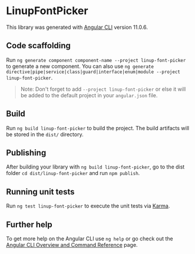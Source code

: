 # LinupFontPicker

This library was generated with [Angular CLI](https://github.com/angular/angular-cli) version 11.0.6.

## Code scaffolding

Run `ng generate component component-name --project linup-font-picker` to generate a new component. You can also use `ng generate directive|pipe|service|class|guard|interface|enum|module --project linup-font-picker`.
> Note: Don't forget to add `--project linup-font-picker` or else it will be added to the default project in your `angular.json` file. 

## Build

Run `ng build linup-font-picker` to build the project. The build artifacts will be stored in the `dist/` directory.

## Publishing

After building your library with `ng build linup-font-picker`, go to the dist folder `cd dist/linup-font-picker` and run `npm publish`.

## Running unit tests

Run `ng test linup-font-picker` to execute the unit tests via [Karma](https://karma-runner.github.io).

## Further help

To get more help on the Angular CLI use `ng help` or go check out the [Angular CLI Overview and Command Reference](https://angular.io/cli) page.
